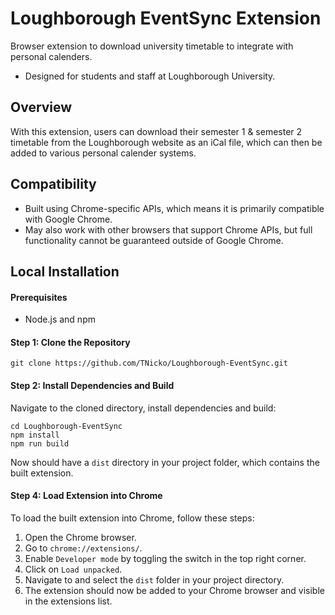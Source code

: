 # Loughborough EventSync Extension

Browser extension to download university timetable to integrate with personal calenders.

- Designed for students and staff at Loughborough University.

## Overview

With this extension, users can download their semester 1 & semester 2 timetable
from the Loughborough website as an iCal file, which can then be added to various
personal calender systems.

## Compatibility

- Built using Chrome-specific APIs, which means it is primarily compatible with Google Chrome.
- May also work with other browsers that support Chrome APIs, but full functionality cannot be guaranteed outside of Google Chrome.

## Local Installation

<h4>Prerequisites</h4>
<ul>
  <li>Node.js and npm</li>
</ul>

<h4>Step 1: Clone the Repository</h4>

<pre><code>git clone https://github.com/TNicko/Loughborough-EventSync.git
</code></pre>

<h4>Step 2: Install Dependencies and Build</h4>
<p>Navigate to the cloned directory, install dependencies and build:</p>

<pre><code>cd Loughborough-EventSync
npm install
npm run build 
</code></pre>

<p>Now should have a <code>dist</code> directory in your project folder, which contains the built extension.</p>

<h4>Step 4: Load Extension into Chrome</h4>
<p>To load the built extension into Chrome, follow these steps:</p>
<ol>
  <li>Open the Chrome browser.</li>
  <li>Go to <code>chrome://extensions/</code>.</li>
  <li>Enable <code>Developer mode</code> by toggling the switch in the top right corner.</li>
  <li>Click on <code>Load unpacked</code>.</li>
  <li>Navigate to and select the <code>dist</code> folder in your project directory.</li>
  <li>The extension should now be added to your Chrome browser and visible in the extensions list.</li>
</ol>

